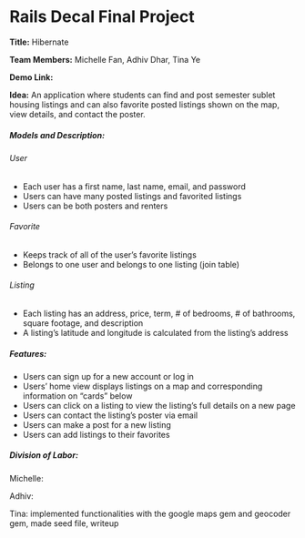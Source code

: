 # Rails Decal Final Project

**Title:** Hibernate

**Team Members:** Michelle Fan, Adhiv Dhar, Tina Ye

**Demo Link:**

**Idea:** An application where students can find and post semester sublet housing listings and can also favorite posted listings shown on the map, view details, and contact the poster.


##### **Models and Description:**
###### User
* Each user has a first name, last name, email, and password
* Users can have many posted listings and favorited listings
* Users can be both posters and renters

###### Favorite
* Keeps track of all of the user’s favorite listings
* Belongs to one user and belongs to one listing (join table)

###### Listing
* Each listing has an address, price, term, # of bedrooms, # of bathrooms, square footage, and description
* A listing’s latitude and longitude is calculated from the listing’s address

##### Features:
* Users can sign up for a new account or log in
* Users’ home view displays listings on a map and corresponding information on “cards” below
* Users can click on a listing to view the listing’s full details on a new page
* Users can contact the listing’s poster via email
* Users can make a post for a new listing
* Users can add listings to their favorites

##### Division of Labor:
Michelle:

Adhiv: 

Tina: implemented functionalities with the google maps gem and geocoder gem, made seed file, writeup
